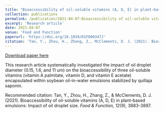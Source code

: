 ```yaml
---
title: "Bioaccessibility of oil-soluble vitamins (A, D, E) in plant-based emulsions: impact of oil droplet size"
collection: publications
permalink: /publication/2021-04-07-Bioaccessibility of oil-soluble vitamins (A, D, E) in plant-based emulsions impact of oil droplet size
excerpt: 'Research article'
date: 2021-04-07
venue: 'Food and Function'
paperurl: 'https://doi.org/10.1039/D1FO00347J'
citation: 'Tan, Y., Zhou, H., Zhang, Z., McClements, D. J. (2021). Bioaccessibility of oil-soluble vitamins (A, D, E) in plant-based emulsions: Impact of oil droplet size. <i>Food and Function, 12</i>(9), 3883-3897.'
---
```


<a href='https://doi.org/10.1039/D1FO00347J'>Download paper here</a>

This research article systematically investigated the impact of oil droplet diameter (0.15, 1.6, and 11 um) on the bioaccessibility of three oil-soluble vitamins (vitamin A palmitate, vitamin D, and vitamin E acetate) encapsulated within soybean oil-in-water emulsions stabilized by quillaja saponin.

Recommended citation: Tan, Y., Zhou, H., Zhang, Z., & McClements, D. J. (2021). Bioaccessibility of oil-soluble vitamins (A, D, E) in plant-based emulsions: Impact of oil droplet size. <i>Food & Function, 12</i>(9), 3883-3897.
